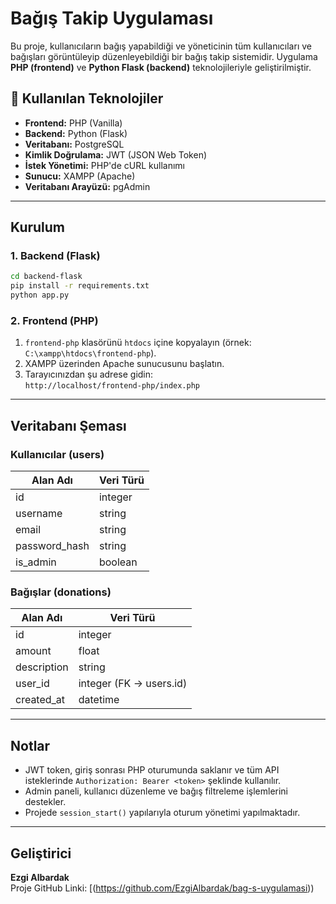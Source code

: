 # Bağış Takip Uygulaması

Bu proje, kullanıcıların bağış yapabildiği ve yöneticinin tüm kullanıcıları ve bağışları görüntüleyip düzenleyebildiği bir bağış takip sistemidir. Uygulama **PHP (frontend)** ve **Python Flask (backend)** teknolojileriyle geliştirilmiştir.

## 🔧 Kullanılan Teknolojiler

- **Frontend:** PHP (Vanilla)
- **Backend:** Python (Flask)
- **Veritabanı:** PostgreSQL
- **Kimlik Doğrulama:** JWT (JSON Web Token)
- **İstek Yönetimi:** PHP'de cURL kullanımı
- **Sunucu:** XAMPP (Apache)
- **Veritabanı Arayüzü:** pgAdmin

---

##  Kurulum

### 1. Backend (Flask)

```bash
cd backend-flask
pip install -r requirements.txt
python app.py
```

### 2. Frontend (PHP)

1. `frontend-php` klasörünü `htdocs` içine kopyalayın (örnek: `C:\xampp\htdocs\frontend-php`).
2. XAMPP üzerinden Apache sunucusunu başlatın.
3. Tarayıcınızdan şu adrese gidin:  
   `http://localhost/frontend-php/index.php`

---

##  Veritabanı Şeması

### Kullanıcılar (users)

| Alan Adı        | Veri Türü  |
|------------------|------------|
| id               | integer    |
| username         | string     |
| email            | string     |
| password_hash    | string     |
| is_admin         | boolean    |

### Bağışlar (donations)

| Alan Adı        | Veri Türü  |
|------------------|------------|
| id               | integer    |
| amount           | float      |
| description      | string     |
| user_id          | integer (FK → users.id) |
| created_at       | datetime   |

---

##  Notlar

- JWT token, giriş sonrası PHP oturumunda saklanır ve tüm API isteklerinde `Authorization: Bearer <token>` şeklinde kullanılır.
- Admin paneli, kullanıcı düzenleme ve bağış filtreleme işlemlerini destekler.
- Projede `session_start()` yapılarıyla oturum yönetimi yapılmaktadır.

---

##  Geliştirici

**Ezgi Albardak**  
Proje GitHub Linki: [(https://github.com/EzgiAlbardak/bag-s-uygulamasi))
